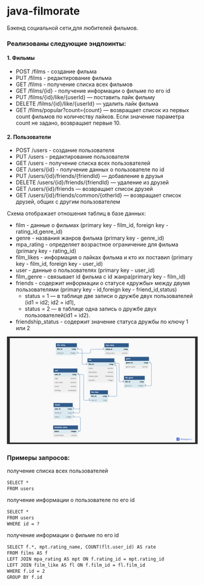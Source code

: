 # java-filmorate
Бэкенд социальной сети,для любителей фильмов.
### Реализованы следующие эндпоинты:

#### 1. Фильмы

* POST /films - создание фильма
* PUT /films - редактирование фильма
* GET /films - получение списка всех фильмов
* GET /films/{id} - получение информации о фильме по его id
* PUT /films/{id}/like/{userId} — поставить лайк фильму
* DELETE /films/{id}/like/{userId} — удалить лайк фильма
* GET /films/popular?count={count} — возвращает список из первых count фильмов по количеству лайков.
  Если значение параметра count не задано, возвращает первые 10.

#### 2. Пользователи

* POST /users - создание пользователя
* PUT /users - редактирование пользователя
* GET /users - получение списка всех пользователей
* GET /users/{id} - получение данных о пользователе по id
* PUT /users/{id}/friends/{friendId} — добавление в друзья
* DELETE /users/{id}/friends/{friendId} — удаление из друзей
* GET /users/{id}/friends — возвращает список друзей
* GET /users/{id}/friends/common/{otherId} — возвращает список друзей, общих с другим пользователем


Схема отображает отношения таблиц в базе данных:

* film - данные о фильмах (primary key - film_id, foreign key - rating_id,genre_id)
* genre - названия жанров фильма (primary key - genre_id)
* mpa_rating - определяет возрастное ограничение для фильма (primary key - rating_id)
* film_likes - информация о лайках фильма и кто их поставил (primary key -  film_id, foreign key - user_id)
* user - данные о пользователях (primary key - user_id)
* film_genre - связывает id фильма с id жанра(primary key - film_id)
* friends - содержит информации о статусе «дружбы» между двумя пользователями (primary key - id,foreign key - friend_id,status)
    * status = 1 — в таблице две записи о дружбе двух пользователей (id1 = id2; id2 = id1),
    * status = 2 — в таблице одна запись о дружбе двух пользователей(id1 = id2).
* friendship_status - содержит значение статуса дружбы по ключу 1 или 2
    
![](https://github.com/RakhmaIs/java-filmorate/blob/e6e14075fb3a7d99d4fdaca0ab9307f76f49d577/ER.png)

### Примеры запросов:
получение списка всех пользователей
```
SELECT *
FROM users
```
получение информации о пользователе по его id

```
SELECT *
FROM users
WHERE id = ?
```
получение информации о фильме по его id
```
SELECT f.*, mpt.rating_name, COUNT(flt.user_id) AS rate
FROM films AS f
LEFT JOIN mpa_rating AS mpt ON f.rating_id = mpt.rating_id
LEFT JOIN film_like AS fl ON f.film_id = fl.film_id
WHERE f.id = 2
GROUP BY f.id
```

